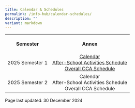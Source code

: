 ```yaml
---
title: Calendar & Schedules
permalink: /info-hub/calendar-schedules/
description: ""
variant: markdown
---
```

<table>
<tbody>
<tr>
<th style="text-align: center;">
<p>Semester</p>
</th>
<th style="text-align: center;">
<p>Annex</p>
</th>
</tr>
<tr>
<td style="text-align: center;">
<p>2025 Semester 1</p>
</td>
<td style="text-align: center;"><a href="https://drive.google.com/file/d/1nlywYXAZV7SvuV3xb3vKDMXQZFRzINUh/view?usp=sharing" target="_blank" rel="noopener">Calendar</a><br><a href="https://drive.google.com/file/d/12AfYLjXLBMKBU8PON2Ly9p2cssZZ-v7T/view?usp=sharing" target="_blank" rel="noopener">After-School Activities Schedule</a><br><a href="https://drive.google.com/file/d/1Zuf2Z4TOYOmEjmz1SRMEfMfOdiGKJm8U/view?usp=sharing" target="_blank" rel="noopener">Overall CCA Schedule</a><br>
</td>
</tr>
<tr>
<td style="text-align: center;">
<p>2025 Semester 2</p>
</td>
	<td style="text-align: center;">Calendar<br>After-School Activities Schedule<br>Overall CCA Schedule<br>
</td>
</tr>
</tbody>
</table>
<p></p>
<p></p>
<p>Page last updated: 30 December 2024</p>